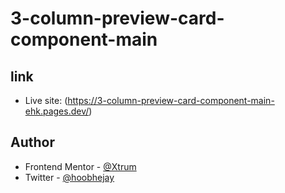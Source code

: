 # 3-column-preview-card-component-main
 
## link

- Live site: (https://3-column-preview-card-component-main-ehk.pages.dev/)

## Author

- Frontend Mentor - [@Xtrum](https://www.frontendmentor.io/profile/Xtrum)
- Twitter - [@hoobhejay](https://www.twitter.com/hoobhejay)